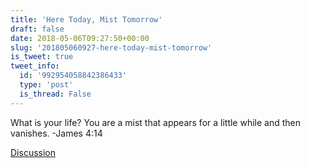 ```yaml
---
title: 'Here Today, Mist Tomorrow'
draft: false
date: 2018-05-06T09:27:50+00:00
slug: '201805060927-here-today-mist-tomorrow'
is_tweet: true
tweet_info:
  id: '992954058842386433'
  type: 'post'
  is_thread: False
---
```




What is your life? You are a mist that appears for a little while and then vanishes. -James 4:14

[Discussion](https://x.com/sytelus/status/992954058842386433)
